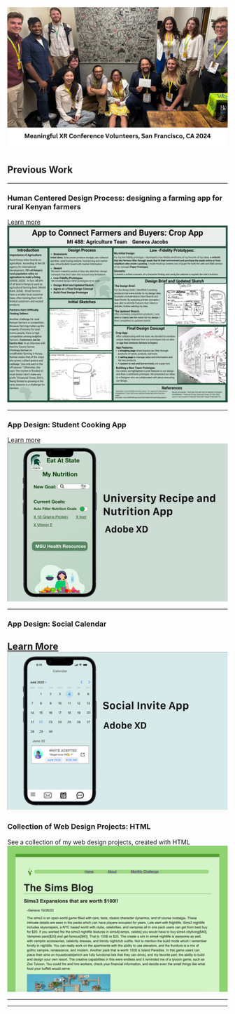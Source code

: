 
<img src="images/MXR2.png?raw=true"/>


## Previous Work
---
### Human Centered Design Process: designing a farming app for rural Kenyan farmers
[Learn more](/488.md)
<img src="images/488Poster.png?raw=true"/>

---
### App Design: Student Cooking App
[Learn more](/foodapp.md)
<img src="images/Universityapp.png?raw=true"/>

---
### App Design: Social Calendar
[Learn More](/webdesign.md)
<img src="images/socialinviteapp.png?raw=true"/>
---

### Collection of Web Design Projects: HTML
See a collection of my web design projects, created with HTML 
<img src="images/simblog.png"/>

---




---

